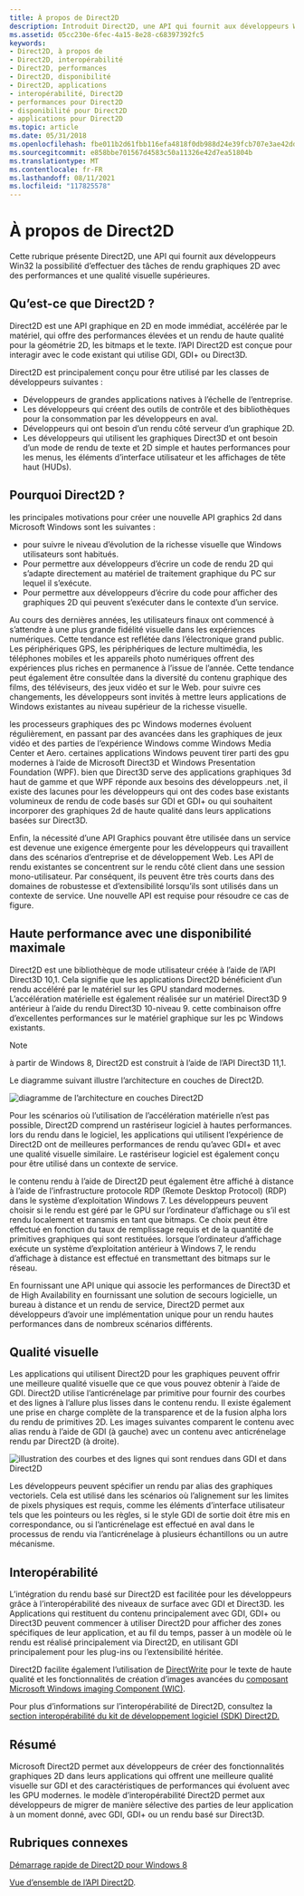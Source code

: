 ```yaml
---
title: À propos de Direct2D
description: Introduit Direct2D, une API qui fournit aux développeurs Win32 la possibilité d’effectuer des tâches de rendu graphiques 2D avec des performances et une qualité visuel supérieures.
ms.assetid: 05cc230e-6fec-4a15-8e28-c68397392fc5
keywords:
- Direct2D, à propos de
- Direct2D, interopérabilité
- Direct2D, performances
- Direct2D, disponibilité
- Direct2D, applications
- interopérabilité, Direct2D
- performances pour Direct2D
- disponibilité pour Direct2D
- applications pour Direct2D
ms.topic: article
ms.date: 05/31/2018
ms.openlocfilehash: fbe011b2d61fbb116efa4818f0db988d24e39fcb707e3ae42ddc0fb91f065652
ms.sourcegitcommit: e858bbe701567d4583c50a11326e42d7ea51804b
ms.translationtype: MT
ms.contentlocale: fr-FR
ms.lasthandoff: 08/11/2021
ms.locfileid: "117825578"
---
```

# <a name="about-direct2d"></a>À propos de Direct2D

Cette rubrique présente Direct2D, une API qui fournit aux développeurs Win32 la possibilité d’effectuer des tâches de rendu graphiques 2D avec des performances et une qualité visuelle supérieures.

## <a name="what-is-direct2d"></a>Qu’est-ce que Direct2D ?

Direct2D est une API graphique en 2D en mode immédiat, accélérée par le matériel, qui offre des performances élevées et un rendu de haute qualité pour la géométrie 2D, les bitmaps et le texte. l’API Direct2D est conçue pour interagir avec le code existant qui utilise GDI, GDI+ ou Direct3D.

Direct2D est principalement conçu pour être utilisé par les classes de développeurs suivantes :

-   Développeurs de grandes applications natives à l’échelle de l’entreprise.
-   Les développeurs qui créent des outils de contrôle et des bibliothèques pour la consommation par les développeurs en aval.
-   Développeurs qui ont besoin d’un rendu côté serveur d’un graphique 2D.
-   Les développeurs qui utilisent les graphiques Direct3D et ont besoin d’un mode de rendu de texte et 2D simple et hautes performances pour les menus, les éléments d’interface utilisateur et les affichages de tête haut (HUDs).

## <a name="why-direct2d"></a>Pourquoi Direct2D ?

les principales motivations pour créer une nouvelle API graphics 2d dans Microsoft Windows sont les suivantes :

-   pour suivre le niveau d’évolution de la richesse visuelle que Windows utilisateurs sont habitués.
-   Pour permettre aux développeurs d’écrire un code de rendu 2D qui s’adapte directement au matériel de traitement graphique du PC sur lequel il s’exécute.
-   Pour permettre aux développeurs d’écrire du code pour afficher des graphiques 2D qui peuvent s’exécuter dans le contexte d’un service.

Au cours des dernières années, les utilisateurs finaux ont commencé à s’attendre à une plus grande fidélité visuelle dans les expériences numériques. Cette tendance est reflétée dans l’électronique grand public. Les périphériques GPS, les périphériques de lecture multimédia, les téléphones mobiles et les appareils photo numériques offrent des expériences plus riches en permanence à l’issue de l’année. Cette tendance peut également être consultée dans la diversité du contenu graphique des films, des téléviseurs, des jeux vidéo et sur le Web. pour suivre ces changements, les développeurs sont invités à mettre leurs applications de Windows existantes au niveau supérieur de la richesse visuelle.

les processeurs graphiques des pc Windows modernes évoluent régulièrement, en passant par des avancées dans les graphiques de jeux vidéo et des parties de l’expérience Windows comme Windows Media Center et Aero. certaines applications Windows peuvent tirer parti des gpu modernes à l’aide de Microsoft Direct3D et Windows Presentation Foundation (WPF). bien que Direct3D serve des applications graphiques 3d haut de gamme et que WPF réponde aux besoins des développeurs .net, il existe des lacunes pour les développeurs qui ont des codes base existants volumineux de rendu de code basés sur GDI et GDI+ ou qui souhaitent incorporer des graphiques 2d de haute qualité dans leurs applications basées sur Direct3D.

Enfin, la nécessité d’une API Graphics pouvant être utilisée dans un service est devenue une exigence émergente pour les développeurs qui travaillent dans des scénarios d’entreprise et de développement Web. Les API de rendu existantes se concentrent sur le rendu côté client dans une session mono-utilisateur. Par conséquent, ils peuvent être très courts dans des domaines de robustesse et d’extensibilité lorsqu’ils sont utilisés dans un contexte de service. Une nouvelle API est requise pour résoudre ce cas de figure.

## <a name="high-performance-with-maximum-availability"></a>Haute performance avec une disponibilité maximale

Direct2D est une bibliothèque de mode utilisateur créée à l’aide de l’API Direct3D 10,1. Cela signifie que les applications Direct2D bénéficient d’un rendu accéléré par le matériel sur les GPU standard modernes. L’accélération matérielle est également réalisée sur un matériel Direct3D 9 antérieur à l’aide du rendu Direct3D 10-niveau 9. cette combinaison offre d’excellentes performances sur le matériel graphique sur les pc Windows existants.

> [!Note]  
> à partir de Windows 8, Direct2D est construit à l’aide de l’API Direct3D 11,1.

 

Le diagramme suivant illustre l’architecture en couches de Direct2D.

![diagramme de l’architecture en couches Direct2D](images/direct2d-architectual-layering.png)

Pour les scénarios où l’utilisation de l’accélération matérielle n’est pas possible, Direct2D comprend un rastériseur logiciel à hautes performances. lors du rendu dans le logiciel, les applications qui utilisent l’expérience de Direct2D ont de meilleures performances de rendu qu’avec GDI+ et avec une qualité visuelle similaire. Le rastériseur logiciel est également conçu pour être utilisé dans un contexte de service.

le contenu rendu à l’aide de Direct2D peut également être affiché à distance à l’aide de l’infrastructure protocole RDP (Remote Desktop Protocol) (RDP) dans le système d’exploitation Windows 7. Les développeurs peuvent choisir si le rendu est géré par le GPU sur l’ordinateur d’affichage ou s’il est rendu localement et transmis en tant que bitmaps. Ce choix peut être effectué en fonction du taux de remplissage requis et de la quantité de primitives graphiques qui sont restituées. lorsque l’ordinateur d’affichage exécute un système d’exploitation antérieur à Windows 7, le rendu d’affichage à distance est effectué en transmettant des bitmaps sur le réseau.

En fournissant une API unique qui associe les performances de Direct3D et de High Availability en fournissant une solution de secours logicielle, un bureau à distance et un rendu de service, Direct2D permet aux développeurs d’avoir une implémentation unique pour un rendu hautes performances dans de nombreux scénarios différents.

## <a name="visual-quality"></a>Qualité visuelle

Les applications qui utilisent Direct2D pour les graphiques peuvent offrir une meilleure qualité visuelle que ce que vous pouvez obtenir à l’aide de GDI. Direct2D utilise l’anticrénelage par primitive pour fournir des courbes et des lignes à l’allure plus lisses dans le contenu rendu. Il existe également une prise en charge complète de la transparence et de la fusion alpha lors du rendu de primitives 2D. Les images suivantes comparent le contenu avec alias rendu à l’aide de GDI (à gauche) avec un contenu avec anticrénelage rendu par Direct2D (à droite).

![illustration des courbes et des lignes qui sont rendues dans GDI et dans Direct2D](images/rendering-curves-and-lines.png)

Les développeurs peuvent spécifier un rendu par alias des graphiques vectoriels. Cela est utilisé dans les scénarios où l’alignement sur les limites de pixels physiques est requis, comme les éléments d’interface utilisateur tels que les pointeurs ou les règles, si le style GDI de sortie doit être mis en correspondance, ou si l’anticrénelage est effectué en aval dans le processus de rendu via l’anticrénelage à plusieurs échantillons ou un autre mécanisme.

## <a name="interoperability"></a>Interopérabilité

L’intégration du rendu basé sur Direct2D est facilitée pour les développeurs grâce à l’interopérabilité des niveaux de surface avec GDI et Direct3D. les Applications qui restituent du contenu principalement avec GDI, GDI+ ou Direct3D peuvent commencer à utiliser Direct2D pour afficher des zones spécifiques de leur application, et au fil du temps, passer à un modèle où le rendu est réalisé principalement via Direct2D, en utilisant GDI principalement pour les plug-ins ou l’extensibilité héritée.

Direct2D facilite également l’utilisation de [DirectWrite](/windows/desktop/DirectWrite/direct-write-portal) pour le texte de haute qualité et les fonctionnalités de création d’images avancées du [composant Microsoft Windows imaging Component (WIC)](https://msdn.microsoft.com/library/ms737408.aspx).

Pour plus d’informations sur l’interopérabilité de Direct2D, consultez la [section interopérabilité du kit de développement logiciel (SDK) Direct2D.](interoperability.md)

## <a name="summary"></a>Résumé

Microsoft Direct2D permet aux développeurs de créer des fonctionnalités graphiques 2D dans leurs applications qui offrent une meilleure qualité visuelle sur GDI et des caractéristiques de performances qui évoluent avec les GPU modernes. le modèle d’interopérabilité Direct2D permet aux développeurs de migrer de manière sélective des parties de leur application à un moment donné, avec GDI, GDI+ ou un rendu basé sur Direct3D.

## <a name="related-topics"></a>Rubriques connexes

<dl> <dt>

[Démarrage rapide de Direct2D pour Windows 8](direct2d-quickstart-with-device-context.md)
</dt> <dt>

[Vue d’ensemble de l’API Direct2D](the-direct2d-api.md).
</dt> </dl>

 

 